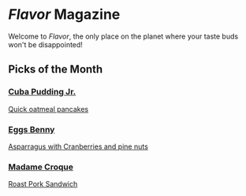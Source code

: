 # _Flavor_ Magazine

Welcome to _Flavor_, the only place on the planet where your taste buds won't be disappointed!



## Picks of the Month

### [Cuba Pudding Jr.](writer/cuba-pudding-jr.md) 

[Quick oatmeal pancakes](../recipe/feb/quick-oatmeal-pancakes.md)

### [Eggs Benny](writer/eggs-benny.md) 
[Asparragus with Cranberries and pine nuts](../recipe/feb/asparagus-with-cranberries-and-pine-nuts.md)

### [Madame Croque](writer/madame-croque.md) 

[Roast Pork Sandwich](recipe/feb/roast-pork-sandwich.md)